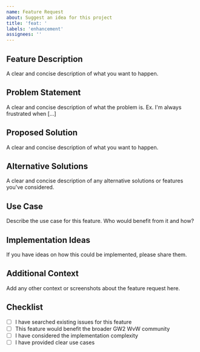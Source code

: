```yaml
---
name: Feature Request
about: Suggest an idea for this project
title: 'feat: '
labels: 'enhancement'
assignees: ''
---
```


## Feature Description
A clear and concise description of what you want to happen.

## Problem Statement
A clear and concise description of what the problem is. Ex. I'm always frustrated when [...]

## Proposed Solution
A clear and concise description of what you want to happen.

## Alternative Solutions
A clear and concise description of any alternative solutions or features you've considered.

## Use Case
Describe the use case for this feature. Who would benefit from it and how?

## Implementation Ideas
If you have ideas on how this could be implemented, please share them.

## Additional Context
Add any other context or screenshots about the feature request here.

## Checklist
- [ ] I have searched existing issues for this feature
- [ ] This feature would benefit the broader GW2 WvW community
- [ ] I have considered the implementation complexity
- [ ] I have provided clear use cases